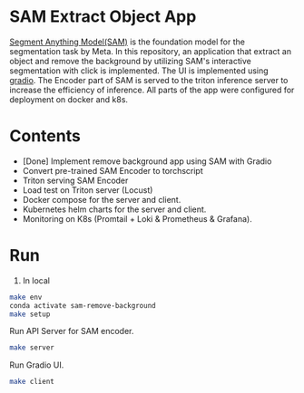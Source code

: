 # SAM Extract Object App
[Segment Anything Model(SAM)]() is the foundation model for the segmentation task by Meta.
In this repository, an application that extract an object and remove the background by utilizing SAM's interactive segmentation with click is implemented. The UI is implemented using [gradio]().
The Encoder part of SAM is served to the triton inference server to increase the efficiency of inference.
All parts of the app were configured for deployment on docker and k8s.

# Contents
- [Done] Implement remove background app using SAM with Gradio
- Convert pre-trained SAM Encoder to torchscript
- Triton serving SAM Encoder
- Load test on Triton server (Locust)
- Docker compose for the server and client.
- Kubernetes helm charts for the server and client.
- Monitoring on K8s (Promtail + Loki & Prometheus & Grafana).

# Run
1. In local
```bash
make env
conda activate sam-remove-background
make setup
```

Run API Server for SAM encoder.
```bash
make server
```

Run Gradio UI.
```bash
make client
```
